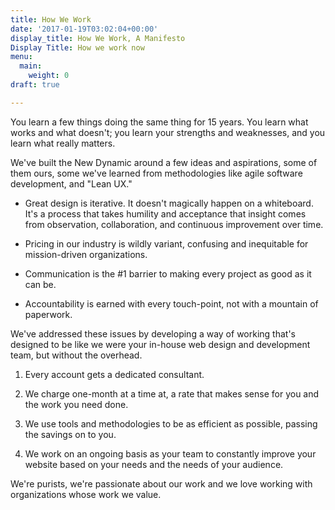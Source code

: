 ```yaml
---
title: How We Work
date: '2017-01-19T03:02:04+00:00'
display_title: How We Work, A Manifesto
Display Title: How we work now
menu:
  main:
    weight: 0
draft: true

---
```

You learn a few things doing the same thing for 15 years. You learn what works and what doesn't; you learn your strengths and weaknesses, and you learn what really matters.

We've built the New Dynamic around a few ideas and aspirations, some of them ours, some we've learned from methodologies like agile software development, and "Lean UX."

- Great design is iterative. It doesn't magically happen on a whiteboard. It's a process that takes humility and acceptance that insight comes from observation, collaboration, and continuous improvement over time.

- Pricing in our industry is wildly variant, confusing and inequitable for mission-driven organizations.

- Communication is the #1 barrier to making every project as good as it can be.

- Accountability is earned with every touch-point, not with a mountain of paperwork.


We've addressed these issues by developing a way of working that's designed to be like we were your in-house web design and development team, but without the overhead.

1. Every account gets a dedicated consultant.   

2. We charge one-month at a time at, a rate that makes sense for you and the work you need done.  

3. We use tools and methodologies to be as efficient as possible, passing the savings on to you.  

4. We work on an ongoing basis as your team to constantly improve your website based on your needs and the needs of your audience.  


We're purists, we're passionate about our work and we love working with organizations whose work we value.

